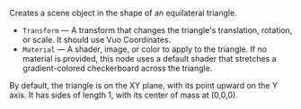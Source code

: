 Creates a scene object in the shape of an equilateral triangle.

- `Transform` — A transform that changes the triangle's translation, rotation, or scale. It should use Vuo Coordinates.
- `Material` — A shader, image, or color to apply to the triangle. If no material is provided, this node uses a default shader that stretches a gradient-colored checkerboard across the triangle.

By default, the triangle is on the XY plane, with its point upward on the Y axis. It has sides of length 1, with its center of mass at (0,0,0).
